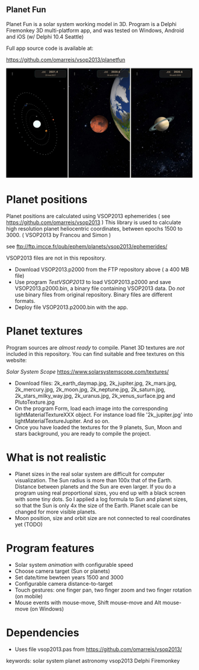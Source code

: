 ## Planet Fun

Planet Fun is a solar system working model in 3D.  Program is a Delphi Firemonkey 3D multi-platform app, and was tested on Windows, Android and iOS (w/ Delphi 10.4 Seattle)

Full app source code is available at:

https://github.com/omarreis/vsop2013/planetfun

![screenshots](screenshotsPlanetFun.png)

# Planet positions

Planet positions are calculated using VSOP2013 ephemerides ( see https://github.com/omarreis/vsop2013 ) 
This library is used to calculate high resolution planet heliocentric coordinates, between epochs 1500 to 3000.
( VSOP2013 by Francou and Simon )

see ftp://ftp.imcce.fr/pub/ephem/planets/vsop2013/ephemerides/

VSOP2013 files are not in this repository.
* Download VSOP2013.p2000 from the FTP repository above ( a 400 MB file) 
* Use program *TestVSOP2013* to load VSOP2013.p2000  and save VSOP2013.p2000.bin, a binary file containing VSOP2013 data. Do *not* use binary files from original repository. Binary files are different formats.
* Deploy file VSOP2013.p2000.bin with the app.

# Planet textures

Program sources are *almost ready* to compile. 
Planet 3D textures are *not* included in this repository. You can find suitable and free textures on this website:

*Solar System Scope*   https://www.solarsystemscope.com/textures/

* Download files: 2k_earth_daymap.jpg, 2k_jupiter.jpg, 2k_mars.jpg, 2k_mercury.jpg, 2k_moon.jpg, 2k_neptune.jpg, 2k_saturn.jpg, 2k_stars_milky_way.jpg, 2k_uranus.jpg, 2k_venus_surface.jpg and PlutoTexture.jpg
* On the program Form, load each image into the corresponding lightMaterialTextureXXX object. For instance load file '2k_jupiter.jpg' into lightMaterialTextureJupiter. And so on.
* Once you have loaded the textures for the 9 planets, Sun, Moon and stars background, you are ready to compile the project.

# What is not realistic
* Planet sizes in the real solar system are difficult for computer visualization. The Sun radius is more than 100x that of the Earth. Distance between planets and the Sun are even larger. If you do a program using real proportional sizes, you end up with a black screen with some tiny dots. So I applied a log formula to Sun and planet sizes, so that the Sun is only 4x the size of the Earth. Planet scale can be changed for more visible planets.
* Moon position, size and orbit size are not connected to real coordinates yet (TODO)

# Program features
* Solar system *animation* with configurable speed
* Choose camera target (Sun or planets)
* Set date/time bewteen years 1500 and 3000
* Configurable camera distance-to-target
* Touch gestures: one finger pan, two finger zoom and two finger rotation (on mobile)
* Mouse events with mouse-move, Shift mouse-move and Alt mouse-move (on Windows)

# Dependencies
*  Uses file vsop2013.pas from https://github.com/omarreis/vsop2013/


keywords: solar system planet astronomy vsop2013 Delphi Firemonkey
